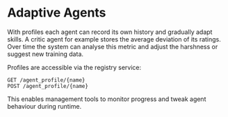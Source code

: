 # Adaptive Agents

With profiles each agent can record its own history and gradually adapt skills. A critic agent for example stores the average deviation of its ratings. Over time the system can analyse this metric and adjust the harshness or suggest new training data.

Profiles are accessible via the registry service:

```
GET /agent_profile/{name}
POST /agent_profile/{name}
```

This enables management tools to monitor progress and tweak agent behaviour during runtime.
